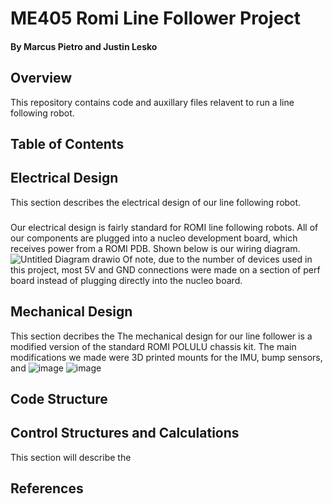 # ME405 Romi Line Follower Project
#### By Marcus Pietro and Justin Lesko
## Overview
This repository contains code and auxillary files relavent to run a line following robot. 
## Table of Contents


## Electrical Design
This section describes the electrical design of our line following robot.
###
Our electrical design is fairly standard for ROMI line following robots. All of our components are plugged into a nucleo development board, which receives power from a ROMI PDB. Shown below is our wiring diagram.
![Untitled Diagram drawio](https://github.com/user-attachments/assets/a3b0814f-1b20-4740-8eae-b674b0f8a109)
Of note, due to the number of devices used in this project, most 5V and GND connections were made on a section of perf board instead of plugging directly into the nucleo board.

## Mechanical Design
This section decribes the 
The mechanical design for our line follower is a modified version of the standard ROMI POLULU chassis kit. 
The main modifications we made were 3D printed mounts for the IMU, bump sensors, and 
![image](https://github.com/user-attachments/assets/72b3a93d-ac85-48df-9d0d-ee1f16bd5c0a)
![image](https://github.com/user-attachments/assets/4bd9ce43-ba0c-4eb3-98f1-6e1b10570b08)






## Code Structure

## Control Structures and Calculations
This section will describe the 
## References


